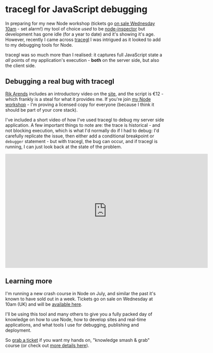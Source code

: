 # tracegl for JavaScript debugging

In preparing for my new Node workshop (tickets go [on sale Wednesday 10am](https://leftlogic.stagehq.com/events/2287) - set alarm!) my tool of choice *used* to be [node-inspector](https://github.com/dannycoates/node-inspector) but development has gone idle (for a year to date) and it's showing it's age. However, recently I came across [tracegl](http://trace.gl) I was intrigued as it looked to add to my debugging tools for Node.

tracegl was so much more than I realised: it captures full JavaScript state a *all* points of my application's execution - **both** on the server side, but also the client side.

<!-- more -->

## Debugging a real bug with tracegl

[Rik Arends](http://twitter.com/rikarends) includes an introductory video on the [site](http://trace.gl), and the script is €12 - which frankly is a steal for what it provides me. If you're join [my Node workshop](https://leftlogic.stagehq.com/events/2287) - I'm proving a licensed copy for everyone (because I think it should be part of your core stack).

I've included a short video of how I've used tracegl to debug my server side application. A few important things to note are: the trace is historical - and not blocking execution, which is what I'd normally do if I had to debug: I'd carefully replicate the issue, then either add a conditional breakpoint or `debugger` statement - but with tracegl, the bug can occur, and if tracegl is running, I can just look back at the state of the problem.

<iframe width="640" height="360" src="http://www.youtube.com/embed/TW6uMJtbVrk?rel=0" frameborder="0" allowfullscreen></iframe>

## Learning more

I'm running a new crash course in Node on July, and similar the past it's known to have sold out in a week. Tickets go on sale on Wednesday at 10am (UK) and will be [available here](https://leftlogic.stagehq.com/events/2287).

I'll be using this tool and many others to give you a fully packed day of knowledge on how to use Node, how to develop sites and real-time applications, and what tools I use for debugging, publishing and deployment.

So [grab a ticket](https://leftlogic.stagehq.com/events/2287) if you want my hands on, "knowledge smash & grab" course (or check out [more details here](http://leftlogic.com/training#node1day)).